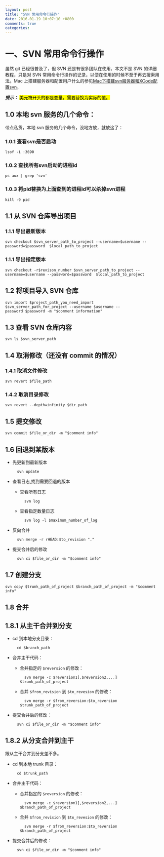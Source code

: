 ```yaml
---
layout: post
title: "SVN 常用命令行操作"
date: 2016-01-19 10:07:10 +0800
comments: true
categories: 
---
```



# 一、SVN 常用命令行操作
虽然 git 已经很普及了，但 SVN 还是有很多团队在使用，本文不是 SVN 的详细教程，只是对 SVN 常用命令行操作的记录，以便在使用的时候不至于再去搜索用法。Mac 上搭建服务器和配置用户什么的参见[Mac下搭建svn服务器和XCode配置svn](http://blog.csdn.net/jjunjoe/article/details/8500996)。

***提示：***
<mark>美元符开头的都是变量，需要替换为实际的值。</mark>

## 1.0 本地 svn 服务的几个命令：
带点私货，本地 svn 服务的几个命令，没地方放，就放这了：
### 1.0.1 查看svn是否启动
	lsof -i :3690
	
### 1.0.2 查找所有svn启动的进程id
	ps aux | grep 'svn'
	
### 1.0.3 将pid替换为上面查到的进程id可以杀掉svn进程
	kill -9 pid

## 1.1 从 SVN 仓库导出项目
### 1.1.1 导出最新版本
	svn checkout $svn_server_path_to_project --username=$username --password=$password  $local_path_to_project

### 1.1.1 导出指定版本
	svn checkout -r$revison_number $svn_server_path_to_project --username=$username --password=$password  $local_path_to_project

## 1.2 将项目导入 SVN 仓库
	svn import $project_path_you_need_import $svn_server_path_for_project --username $username --password $password -m "$comment information"

## 1.3 查看 SVN 仓库内容
	svn ls $svn_server_path 

## 1.4 取消修改（还没有 commit 的情况）
### 1.4.1 取消文件修改
	svn revert $file_path
	
### 1.4.2 取消目录修改
	svn revert --depth=infinity $dir_path

## 1.5 提交修改
	svn commit $file_or_dir -m "$comment info"

## 1.6 回退到某版本

* 先更新到最新版本  
	
		svn update

* 查看日志,找到需要回退的版本  
	* 查看所有日志  
	
			svn log  
	
	* 查看指定数量日志  
		
			svn log -l $maximum_number_of_log

* 反向合并  

		svn merge -r rHEAD:$to_revision "."  

* 提交合并后的修改  

		svn ci $file_or_dir -m "$comment info" 

## 1.7 创建分支
	svn copy $trunk_path_of_project $branch_path_of_project -m "$comment info"

## 1.8 合并
## 1.8.1 从主干合并到分支
* cd 到本地分支目录：  

		cd $branch_path

* 合并主干代码：  
	* 合并指定的 `$reversion` 的修改：  
	
			svn merge -c $reversion1[,$reversion2,...] $trunk_path_of_project
	
	* 合并 `$from_revision` 到 `$to_revesion` 的修改：
			
			svn merge -r $from_reversion:$to_reversion $trunk_path_of_project

* 提交合并后的修改：  

		svn ci $file_or_dir -m "$comment info"

## 1.8.2 从分支合并到主干
跟从主干合并到分支差不多。  

* cd 到本地 trunk 目录：  

		cd $trunk_path

* 合并主干代码：  
	* 合并指定的 `$reversion` 的修改：  
	
			svn merge -c $reversion1[,$reversion2,...] $branch_path_of_project 
	
	* 合并 `$from_revision` 到 `$to_revesion` 的修改：
	
			svn merge -r $from_reversion:$to_reversion $branch_path_of_project

* 提交合并后的修改：  

		svn ci $file_or_dir -m "$comment info" 
